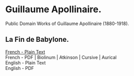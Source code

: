 # Guillaume Apollinaire.

Public Domain Works of Guillaume Apollinaire (1880-1918).

## La Fin de Babylone.

[French - Plain Text](fin-de-babylone/full-text-french.md)  
French - PDF | Biolinum | Atkinson | Cursive | Aurical  
English - Plain Text  
English - PDF  
